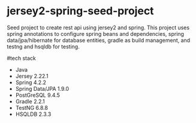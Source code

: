 # jersey2-spring-seed-project
Seed project to create rest api using jersey2 and spring.  This project uses spring annotations to configure spring beans and dependencies, spring data/jpa/hibernate for database entities, gradle as build management, and testng and hsqldb for testing.

#tech stack
- Java
- Jersey 2.22.1
- Spring 4.2.2
- Spring Data/JPA 1.9.0
- PostGreSQL 9.4.5
- Gradle 2.2.1
- TestNG 6.8.8
- HSQLDB 2.3.3
